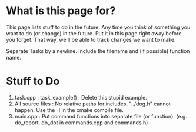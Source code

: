 # What is this page for? #
This page lists stuff to do in the future. Any time you think of something you want to do (or change) in the future. Put it in this page right away before you forget. That way, we'll be able to track changes we want to make.

Separate Tasks by a newline. Include the filename and (if possible) function name.

# Stuff to Do #

1) task.cpp : task\_example() : Delete this stupid example.<br>
2) All source files : No relative paths for includes. "../dog.h" cannot happen. Use the -I in the cmake compile file.<br>
3) main.cpp : Put command functions into separate file (or function). (e.g. do_report, do_dot in commands.cpp and commands.h)